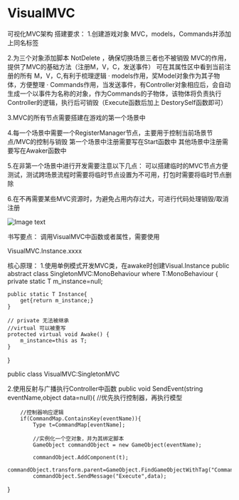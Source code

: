 # VisualMVC
可视化MVC架构
搭建要求：
1.创建游戏对象 MVC，models，Commands并添加上同名标签

2.为三个对象添加脚本 NotDelete ，确保切换场景三者也不被销毁
MVC的作用，提供了MVC的基础方法（注册M，V，C，发送事件）
                                    可在其属性区中看到当前注册的所有 M，V，C,有利于梳理逻辑
·       models作用，奖Model对象作为其子物体，方便整理
·       Commands作用，当发送事件，有Controller对象相应后，会自动生成一个以事件为名称的对象，作为Commands的子物体，该物体将负责执行Controller的逻辑，执行后可销毁（Execute函数后加上 DestorySelf函数即可）
           
3.MVC的所有节点需要搭建在游戏的第一个场景中

4.每一个场景中需要一个RegisterManager节点，主要用于控制当前场景节点/MVC的控制与销毁
第一个场景中注册需要写在Start函数中
其他场景中注册需要写在Awaker函数中

5.在非第一个场景中进行开发需要注意以下几点：
可以搭建临时的MVC节点方便测试，测试跨场景流程时需要将临时节点设置为不可用，打包时需要将临时节点删除

6.在不再需要某些MVC资源时，为避免占用内存过大，可进行代码处理销毁/取消注册

![Image text](https://github.com/intelHEART/VisualMVC/blob/master/Picture1.png)



书写要点：
调用VisualMVC中函数或者属性，需要使用

VisualMVC.Instance.xxxx

核心原理：
1.使用单例模式开发MVC类，在awake时创建Visual.Instance
public abstract class SingletonMVC<T>:MonoBehaviour
    where T:MonoBehaviour
{
    private static T m_instance=null;

    public static T Instance{
        get{return m_instance;}
    }

    // private 无法被继承
    //virtual 可以被重写
    protected virtual void Awake() {
        m_instance=this as T;
    }
}

public class VisualMVC:SingletonMVC<VisualMVC>

2.使用反射与广播执行Controller中函数
    public void SendEvent(string eventName,object data=null){
        //优先执行控制器，再执行模型

        //控制器响应逻辑
        if(CommandMap.ContainsKey(eventName)){
            Type t=CommandMap[eventName];
            
            //实例化一个空对象，并为其绑定脚本
            GameObject commandObject = new GameObject(eventName);

            commandObject.AddComponent(t);
            commandObject.transform.parent=GameObject.FindGameObjectWithTag("Commands").transform;
            commandObject.SendMessage("Execute",data);
}

